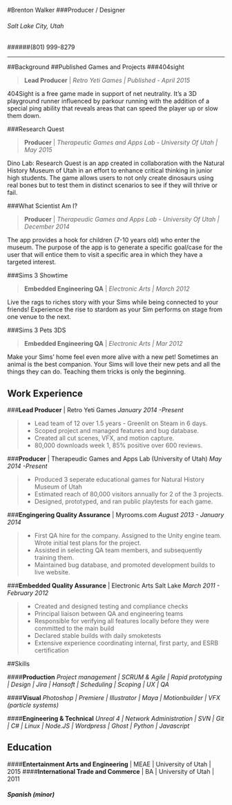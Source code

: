 #Brenton Walker
###Producer / Designer
###### Salt Lake City, Utah
######(801) 999-8279
***
##Background
##Published Games and Projects
###404sight 
>**Lead Producer** | *Retro Yeti Games | Published - April 2015*

404Sight is a free game made in support of net neutrality. It’s a 3D playground runner influenced by parkour running with the addition of a special ping ability that reveals areas that can speed the player up or slow them down.

###Research Quest
>**Producer** | *Therapeutic Games and Apps Lab - University Of Utah | May 2015*

Dino Lab: Research Quest is an app created in collaboration with the Natural History Museum of Utah in an effort to enhance critical thinking in junior high students. The game allows users to not only create dinosaurs using real bones but to test them in distinct scenarios to see if they will thrive or fail.

###What Scientist Am I?
>**Producer** | *Therapeudic Games and Apps Lab - University Of Utah | December 2014*

The app provides a hook for children (7-10 years old) who enter the museum. The purpose of the app is to generate a specific goal/case for the user that will entice them to visit a specific area in which they have a targeted interest.

###Sims 3 Showtime
>**Embedded Engineering QA** | *Electronic Arts | March 2012*

 Live the rags to riches story with your Sims while being connected to your friends! Experience the rise to stardom as your Sim performs on stage from one venue to the next.

###Sims 3 Pets 3DS                               
>**Embedded Engineering QA** |  *Electronic Arts | Mar 2012* 

Make your Sims’ home feel even more alive with a new pet! Sometimes an animal is the best companion. Your Sims will love their new pets and all the things they can do. Teaching them tricks is only the beginning.

## Work Experience
###**Lead Producer** | Retro Yeti Games
*January 2014 -Present*
>    *  Lead team of 12 over 1.5 years - Greenlit on Steam in 6 days.
>    *  Scoped project and managed features and bug database.
>    *  Created all cut scenes, VFX, and motion capture.
>    *  80,000 downloads week 1, 85% positive over 600 reviews.

###**Producer** | Therapeudic Games and Apps Lab (University of Utah)
*May 2014 -Present*
>    *   Produced 3 seperate educational games for Natural History Museum of Utah 
>    *   Estimated reach of 80,000 visitors annually for 2 of the 3 projects. 
>    *   Designed, prototyped, and ran public playtests for each game.

###**Engingering Quality Assurance** | Myrooms.com
*August 2013 - January 2014*
>    *   First QA hire for the company. Assigned to the Unity engine team. Wrote initial test plans for the project. 
>    *   Assisted in selecting QA team members, and subsequently training them. 
>    *   Maintained bug database, and promoted development builds to live website.

###**Embedded Quality Assurance** | Electronic Arts Salt Lake
*March 2011 - February 2012*
>    *   Created and designed testing and compliance checks
>    *   Principal liaison between QA and engineering teams
>    *   Responsible for verifying all features locally before they were committed to the main build
>    *   Declared stable builds with daily smoketests 
>    *   Extensive experience coordinating internal, first party, and ESRB certification

##Skills

####**Production**
*Project management | SCRUM & Agile | Rapid prototyping | Design | Jira | Hansoft | Scheduling | Scoping | UX  | QA*

####**Visual**
*Photoshop | Premiere | Illustrator | Maya | Motionbuilder | VFX (particle systems)*

####**Engineering & Technical**
*Unreal 4  | Network Administration | SVN | Git | C# | Linux | Node.JS | Wordpress | Ghost | Python | Javascript*

## Education
####**Entertainment Arts and Engineering** | MEAE | University of Utah | 2015
####**International Trade and Commerce** | BA | University of Utah  | 2011
##### **Spanish** (minor)
